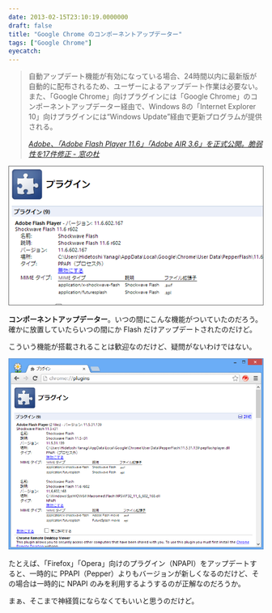 ```yaml
---
date: 2013-02-15T23:10:19.0000000
draft: false
title: "Google Chrome のコンポーネントアップデーター"
tags: ["Google Chrome"]
eyecatch: 
---
```


<blockquote cite="http://www.forest.impress.co.jp/docs/news/20130213_587503.html">
<p>自動アップデート機能が有効になっている場合、24時間以内に最新版が自動的に配布されるため、ユーザーによるアップデート作業は必要ない。また、「Google Chrome」向けプラグインには「Google Chrome」のコンポーネントアップデーター経由で、Windows 8の「Internet Explorer 10」向けプラグインには“Windows Update”経由で更新プログラムが提供される。</p>

<cite><a href="http://www.forest.impress.co.jp/docs/news/20130213_587503.html">Adobe&#x3001;&#x300C;Adobe Flash Player 11.6&#x300D;&#x300C;Adobe AIR 3.6&#x300D;&#x3092;&#x6B63;&#x5F0F;&#x516C;&#x958B;&#x3002;&#x8106;&#x5F31;&#x6027;&#x3092;17&#x4EF6;&#x4FEE;&#x6B63; - &#x7A93;&#x306E;&#x675C;</a></cite>
</blockquote>
<p><span itemscope itemtype="http://schema.org/Photograph"><img src="20130215230304.png" alt="f:id:daruyanagi:20130215230304p:plain" title="f:id:daruyanagi:20130215230304p:plain" class="hatena-fotolife" itemprop="image"></span></p><p><b>コンポーネントアップデーター</b>。いつの間にこんな機能がついていたのだろう。確かに放置していたらいつの間にか Flash だけアップデートされたのだけど。</p><p>こういう機能が搭載されることは歓迎なのだけど、疑問がないわけではない。</p><p><span itemscope itemtype="http://schema.org/Photograph"><img src="20130215230406.png" alt="f:id:daruyanagi:20130215230406p:plain" title="f:id:daruyanagi:20130215230406p:plain" class="hatena-fotolife" itemprop="image"></span></p><p>たとえば、「Firefox」「Opera」向けのプラグイン（NPAPI）をアップデートすると、一時的に PPAPI（Pepper）よりもバージョンが新しくなるのだけど、その場合は一時的に NPAPI のみを利用するようするのが正解なのだろうか。</p><p>まぁ、そこまで神経質にならなくてもいいと思うのだけど。</p>
